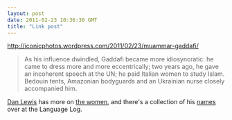 ```yaml
---
layout: post
date: 2011-02-23 10:36:30 GMT
title: "Link post"
---
```

<http://iconicphotos.wordpress.com/2011/02/23/muammar-gaddafi/>

> As his influence dwindled, Gaddafi became more idiosyncratic: he came to dress more and more eccentrically; two years ago, he gave an incoherent speech at the UN; he paid Italian women to study Islam. Bedouin tents, Amazonian bodyguards and an Ukrainian nurse closely accompanied him.



[Dan Lewis][2] has more on [the women][3], and there's a collection of his [names][4] over at the Language Log. 



[2]: http://dlewis.net/now-i-know-learn-something-new-every-day-by-email-archives/

[3]: http://us1.campaign-archive1.com/?u=2889002ad89d45ca21f50ba46&id=a3bfed5b2e

[4]: http://languagelog.ldc.upenn.edu/nll/?p=2989 


